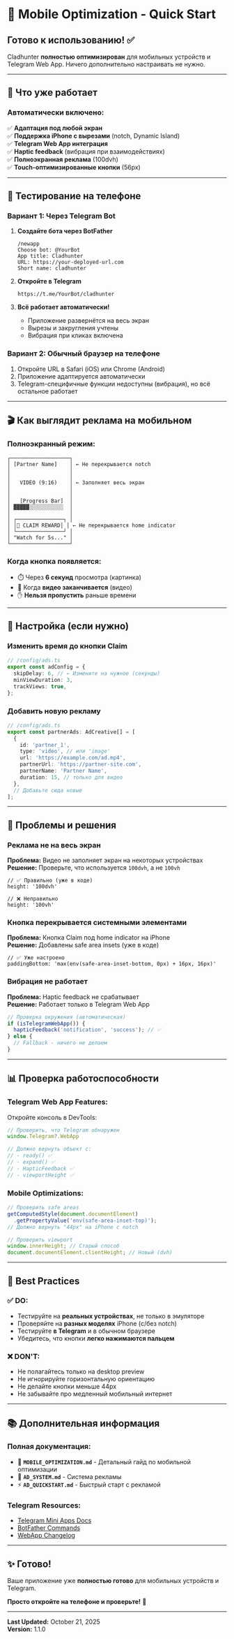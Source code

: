 # 📱 Mobile Optimization - Quick Start

## Готово к использованию! ✅

Cladhunter **полностью оптимизирован** для мобильных устройств и Telegram Web App. Ничего дополнительно настраивать не нужно.

---

## 🚀 Что уже работает

### Автоматически включено:

✅ **Адаптация под любой экран**  
✅ **Поддержка iPhone с вырезами** (notch, Dynamic Island)  
✅ **Telegram Web App интеграция**  
✅ **Haptic feedback** (вибрация при взаимодействиях)  
✅ **Полноэкранная реклама** (100dvh)  
✅ **Touch-оптимизированные кнопки** (56px)  

---

## 📱 Тестирование на телефоне

### Вариант 1: Через Telegram Bot

1. **Создайте бота через BotFather**
   ```
   /newapp
   Choose bot: @YourBot
   App title: Cladhunter
   URL: https://your-deployed-url.com
   Short name: cladhunter
   ```

2. **Откройте в Telegram**
   ```
   https://t.me/YourBot/cladhunter
   ```

3. **Всё работает автоматически!**
   - Приложение развернётся на весь экран
   - Вырезы и закругления учтены
   - Вибрация при кликах включена

### Вариант 2: Обычный браузер на телефоне

1. Откройте URL в Safari (iOS) или Chrome (Android)
2. Приложение адаптируется автоматически
3. Telegram-специфичные функции недоступны (вибрация), но всё остальное работает

---

## 🎬 Как выглядит реклама на мобильном

### Полноэкранный режим:

```
┌───────────────────┐
│ [Partner Name]    │ ← Не перекрывается notch
│                   │
│                   │
│   VIDEO (9:16)    │ ← Заполняет весь экран
│                   │
│                   │
│   [Progress Bar]  │
│ ▓▓▓▓▓░░░░░░░░░░░  │
│                   │
│ ┌───────────────┐ │
│ │🎁 CLAIM REWARD│ │ ← Не перекрывается home indicator
│ └───────────────┘ │
│ "Watch for 5s..." │
└───────────────────┘
```

### Когда кнопка появляется:

- ⏱️ Через **6 секунд** просмотра (картинка)
- 🎥 Когда **видео заканчивается** (видео)
- ✋ **Нельзя пропустить** раньше времени

---

## 🔧 Настройка (если нужно)

### Изменить время до кнопки Claim

```typescript
// /config/ads.ts
export const adConfig = {
  skipDelay: 6, // ← Измените на нужное (секунды)
  minViewDuration: 3,
  trackViews: true,
};
```

### Добавить новую рекламу

```typescript
// /config/ads.ts
export const partnerAds: AdCreative[] = [
  {
    id: 'partner_1',
    type: 'video', // или 'image'
    url: 'https://example.com/ad.mp4',
    partnerUrl: 'https://partner-site.com',
    partnerName: 'Partner Name',
    duration: 15, // только для видео
  },
  // Добавьте сюда новые
];
```

---

## 🐛 Проблемы и решения

### Реклама не на весь экран

**Проблема:** Видео не заполняет экран на некоторых устройствах  
**Решение:** Проверьте, что используется `100dvh`, а не `100vh`

```tsx
// ✅ Правильно (уже в коде)
height: '100dvh'

// ❌ Неправильно
height: '100vh'
```

### Кнопка перекрывается системными элементами

**Проблема:** Кнопка Claim под home indicator на iPhone  
**Решение:** Добавлены safe area insets (уже в коде)

```tsx
// ✅ Уже настроено
paddingBottom: 'max(env(safe-area-inset-bottom, 0px) + 16px, 16px)'
```

### Вибрация не работает

**Проблема:** Haptic feedback не срабатывает  
**Решение:** Работает только в Telegram Web App

```typescript
// Проверка окружения (автоматическая)
if (isTelegramWebApp()) {
  hapticFeedback('notification', 'success'); // ✅
} else {
  // Fallback - ничего не делаем
}
```

---

## 📊 Проверка работоспособности

### Telegram Web App Features:

Откройте консоль в DevTools:

```javascript
// Проверить, что Telegram обнаружен
window.Telegram?.WebApp

// Должно вернуть объект с:
// - ready() ✅
// - expand() ✅
// - HapticFeedback ✅
// - viewportHeight ✅
```

### Mobile Optimizations:

```javascript
// Проверить safe areas
getComputedStyle(document.documentElement)
  .getPropertyValue('env(safe-area-inset-top)');
// Должно вернуть "44px" на iPhone с notch

// Проверить viewport
window.innerHeight; // Старый способ
document.documentElement.clientHeight; // Новый (dvh)
```

---

## 🎯 Best Practices

### ✅ DO:

- Тестируйте на **реальных устройствах**, не только в эмуляторе
- Проверяйте на **разных моделях** iPhone (с/без notch)
- Тестируйте **в Telegram** и в обычном браузере
- Убедитесь, что кнопки **легко нажимаются пальцем**

### ❌ DON'T:

- Не полагайтесь только на desktop preview
- Не игнорируйте горизонтальную ориентацию
- Не делайте кнопки меньше 44px
- Не забывайте про медленный мобильный интернет

---

## 📚 Дополнительная информация

### Полная документация:

- 📖 **`MOBILE_OPTIMIZATION.md`** - Детальный гайд по мобильной оптимизации
- 🎨 **`AD_SYSTEM.md`** - Система рекламы
- ⚡ **`AD_QUICKSTART.md`** - Быстрый старт с рекламой

### Telegram Resources:

- [Telegram Mini Apps Docs](https://core.telegram.org/bots/webapps)
- [BotFather Commands](https://core.telegram.org/bots#botfather)
- [WebApp Changelog](https://core.telegram.org/bots/webapps#recent-changes)

---

## ✨ Готово!

Ваше приложение уже **полностью готово** для мобильных устройств и Telegram.

**Просто откройте на телефоне и проверьте!** 🚀

---

**Last Updated:** October 21, 2025  
**Version:** 1.1.0
